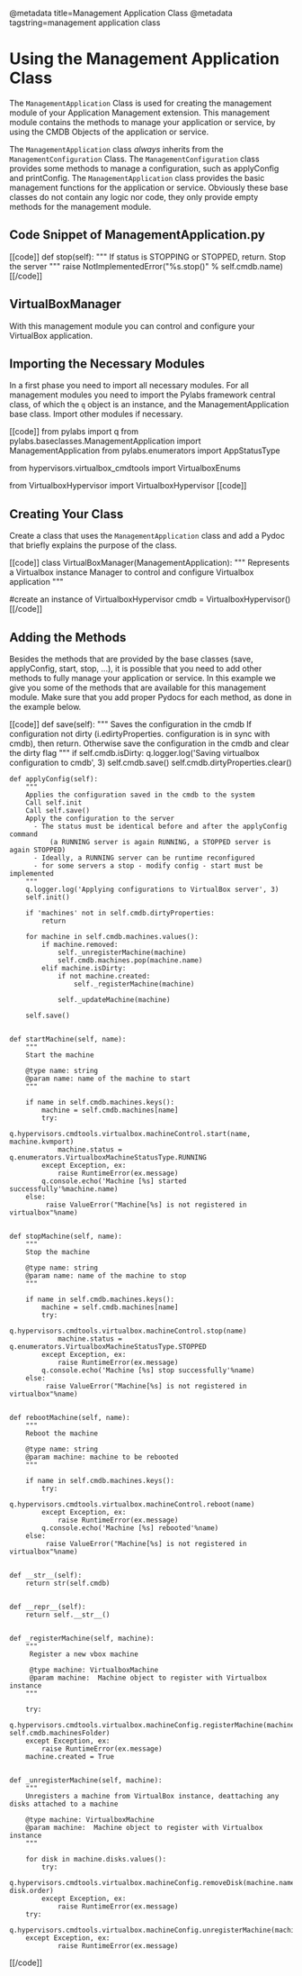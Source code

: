 @metadata title=Management Application Class
@metadata tagstring=management application class


# Using the Management Application Class

The `ManagementApplication` Class is used for creating the management module of your Application Management extension. This management module contains the methods to manage your application or service, by using the CMDB Objects of the application or service.

The `ManagementApplication` class _always_ inherits from the `ManagementConfiguration` Class. The `ManagementConfiguration` class provides some methods to manage a configuration, such as applyConfig and printConfig. The `ManagementApplication` class provides the basic management functions for the application or service.
Obviously these base classes do not contain any logic nor code, they only provide empty methods for the management module.

## Code Snippet of ManagementApplication.py

[[code]]
def stop(self):
    """
    If status is STOPPING or STOPPED, return.
    Stop the server
    """
    raise NotImplementedError("%s.stop()" % self.cmdb.name)
[[/code]]

## VirtualBoxManager
With this management module you can control and configure your VirtualBox application. 

## Importing the Necessary Modules
In a first phase you need to import all necessary modules. For all management modules you need to import the Pylabs framework central class, of which the `q` object is an instance, and the ManagementApplication base class.
Import other modules if necessary.

[[code]]
from pylabs import q
from pylabs.baseclasses.ManagementApplication import ManagementApplication
from pylabs.enumerators import AppStatusType

from hypervisors.virtualbox_cmdtools import VirtualboxEnums

from VirtualboxHypervisor import VirtualboxHypervisor
[[code]]


## Creating Your Class
Create a class that uses the `ManagementApplication` class and add a Pydoc that briefly explains the purpose of the class. 

[[code]]
class VirtualBoxManager(ManagementApplication):
    """
    Represents a Virtualbox instance Manager to control and configure Virtualbox application
    """

#create an instance of VirtualboxHypervisor
    cmdb = VirtualboxHypervisor()
[[/code]]

## Adding the Methods
Besides the methods that are provided by the base classes (save, applyConfig, start, stop, ...), it is possible that you need to add other methods to fully manage your application or service. In this example we give you some of the methods that are available for this management module.
Make sure that you add proper Pydocs for each method, as done in the example below.

[[code]]
    def save(self):
        """
        Saves the configuration in the cmdb
        If configuration not dirty (i.edirtyProperties. configuration is in sync with cmdb), then
        return. Otherwise save the configuration in the cmdb and clear the dirty flag
        """
        if self.cmdb.isDirty:
            q.logger.log('Saving virtualbox configuration to cmdb', 3)
            self.cmdb.save()
        self.cmdb.dirtyProperties.clear()


    def applyConfig(self):
        """
        Applies the configuration saved in the cmdb to the system
        Call self.init
        Call self.save()
        Apply the configuration to the server
          - The status must be identical before and after the applyConfig command
              (a RUNNING server is again RUNNING, a STOPPED server is again STOPPED)
          - Ideally, a RUNNING server can be runtime reconfigured
          - for some servers a stop - modify config - start must be implemented
        """
        q.logger.log('Applying configurations to VirtualBox server', 3)
        self.init()

        if 'machines' not in self.cmdb.dirtyProperties:
            return

        for machine in self.cmdb.machines.values():
            if machine.removed:
                self._unregisterMachine(machine)
                self.cmdb.machines.pop(machine.name)
            elif machine.isDirty:
                if not machine.created:
                    self._registerMachine(machine)

                self._updateMachine(machine)

        self.save()


    def startMachine(self, name):
        """
        Start the machine

        @type name: string
        @param name: name of the machine to start
        """

        if name in self.cmdb.machines.keys():
            machine = self.cmdb.machines[name]
            try:
                q.hypervisors.cmdtools.virtualbox.machineControl.start(name, machine.kvmport)
                machine.status = q.enumerators.VirtualboxMachineStatusType.RUNNING
            except Exception, ex:
                raise RuntimeError(ex.message)
            q.console.echo('Machine [%s] started successfully'%machine.name)
        else:
             raise ValueError("Machine[%s] is not registered in virtualbox"%name)


    def stopMachine(self, name):
        """
        Stop the machine

        @type name: string
        @param name: name of the machine to stop
        """

        if name in self.cmdb.machines.keys():
            machine = self.cmdb.machines[name]
            try:
                q.hypervisors.cmdtools.virtualbox.machineControl.stop(name)
                machine.status = q.enumerators.VirtualboxMachineStatusType.STOPPED
            except Exception, ex:
                raise RuntimeError(ex.message)
            q.console.echo('Machine [%s] stop successfully'%name)
        else:
             raise ValueError("Machine[%s] is not registered in virtualbox"%name)


    def rebootMachine(self, name):
        """
        Reboot the machine

        @type name: string
        @param machine: machine to be rebooted
        """

        if name in self.cmdb.machines.keys():
            try:
                q.hypervisors.cmdtools.virtualbox.machineControl.reboot(name)
            except Exception, ex:
                raise RuntimeError(ex.message)
            q.console.echo('Machine [%s] rebooted'%name)
        else:
             raise ValueError("Machine[%s] is not registered in virtualbox"%name)


    def __str__(self):
        return str(self.cmdb)


    def __repr__(self):
        return self.__str__()


    def _registerMachine(self, machine):
        """
         Register a new vbox machine

         @type machine: VirtualboxMachine
         @param machine:  Machine object to register with Virtualbox instance
        """

        try:
            q.hypervisors.cmdtools.virtualbox.machineConfig.registerMachine(machine.name, self.cmdb.machinesFolder)
        except Exception, ex:
            raise RuntimeError(ex.message)
        machine.created = True


    def _unregisterMachine(self, machine):
        """
        Unregisters a machine from VirtualBox instance, deattaching any disks attached to a machine

        @type machine: VirtualboxMachine
        @param machine:  Machine object to register with Virtualbox instance
        """

        for disk in machine.disks.values():
            try:
                q.hypervisors.cmdtools.virtualbox.machineConfig.removeDisk(machine.name, disk.order)
            except Exception, ex:
                raise RuntimeError(ex.message)
        try:
            q.hypervisors.cmdtools.virtualbox.machineConfig.unregisterMachine(machine.name)
        except Exception, ex:
                raise RuntimeError(ex.message)
[[/code]]
